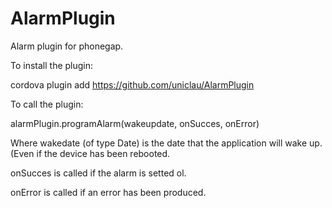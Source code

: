 AlarmPlugin
===========

Alarm plugin for phonegap.

To install the plugin:

  cordova plugin add https://github.com/uniclau/AlarmPlugin

To call the plugin: 

alarmPlugin.programAlarm(wakeupdate, onSucces, onError)

Where wakedate (of type Date) is the date that the application will wake up. (Even if the device has been rebooted.

onSucces is called if the alarm is setted ol.

onError is called if an error has been produced.



